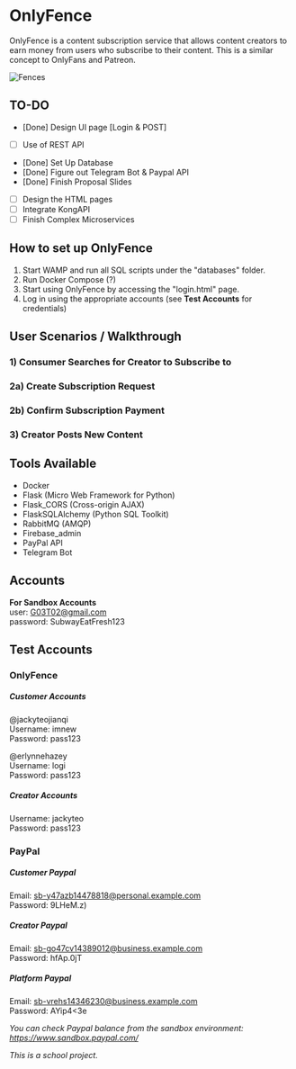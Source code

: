 # OnlyFence
OnlyFence is a content subscription service that allows content creators to earn money from users who subscribe to their content. This is a similar concept to OnlyFans and Patreon.  

![Fences](https://cdn.vox-cdn.com/thumbor/NXI3rAC_jN7zEcdUbBM4K6bbBPM=/0x0:3000x2000/1200x0/filters:focal(0x0:3000x2000):no_upscale()/cdn.vox-cdn.com/uploads/chorus_asset/file/21760265/iStock_598783266.jpg)

## TO-DO
- [Done] Design UI page [Login & POST]
- [ ] Use of REST API 
- [Done] Set Up Database 
- [Done] Figure out Telegram Bot & Paypal API
- [Done] Finish Proposal Slides
- [ ] Design the HTML pages
- [ ] Integrate KongAPI
- [ ] Finish Complex Microservices

## How to set up OnlyFence
1. Start WAMP and run all SQL scripts under the "databases" folder.
2. Run Docker Compose (?)
3. Start using OnlyFence by accessing the "login.html" page.
4. Log in using the appropriate accounts (see **Test Accounts** for credentials)

## User Scenarios / Walkthrough
### 1) Consumer Searches for Creator to Subscribe to

### 2a) Create Subscription Request

### 2b) Confirm Subscription Payment

### 3) Creator Posts New Content

## Tools Available
- Docker
- Flask (Micro Web Framework for Python)
- Flask_CORS (Cross-origin AJAX)
- FlaskSQLAlchemy (Python SQL Toolkit)
- RabbitMQ (AMQP)
- Firebase_admin
- PayPal API
- Telegram Bot

## Accounts
**For Sandbox Accounts**    
user: G03T02@gmail.com  
password: SubwayEatFresh123  

## Test Accounts
### OnlyFence
##### Customer Accounts
  @jackyteojianqi  
Username: imnew  
Password: pass123  

  @erlynnehazey  
Username: logi  
Password: pass123  

##### Creator Accounts
  Username: jackyteo  
  Password: pass123  

 ### PayPal
 ##### Customer Paypal
  Email:    sb-y47azb14478818@personal.example.com  
  Password: 9LHeM.z)  
 ##### Creator Paypal
  Email:    sb-go47cv14389012@business.example.com  
  Password: hfAp.0jT
##### Platform Paypal
  Email:    sb-vrehs14346230@business.example.com  
  Password: AYip4<3e  

*You can check Paypal balance from the sandbox environment: https://www.sandbox.paypal.com/*  

*This is a school project.*
